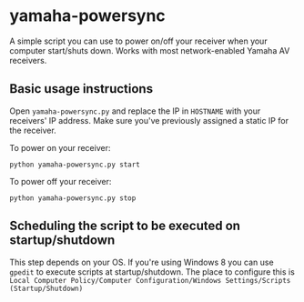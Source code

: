 yamaha-powersync
================


A simple script you can use to power on/off your receiver when your computer start/shuts down. Works with most network-enabled Yamaha AV receivers.


Basic usage instructions
------------------------

Open `yamaha-powersync.py` and replace the IP in `HOSTNAME` with your receivers' IP address. Make sure you've previously assigned a static IP for the receiver.

To power on your receiver:

    python yamaha-powersync.py start
    
To power off your receiver:

    python yamaha-powersync.py stop
    
    
Scheduling the script to be executed on startup/shutdown
--------------------------------------------------------

This step depends on your OS. If you're using Windows 8 you can use `gpedit` to execute scripts at startup/shutdown. The place to configure this is `Local Computer Policy/Computer Configuration/Windows Settings/Scripts (Startup/Shutdown)`
